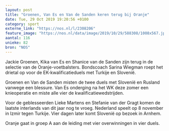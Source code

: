 ```yaml
---
layout: post
title: "Groenen, Van Es en Van de Sanden keren terug bij Oranje"
date: Tue, 29 Oct 2019 19:20:56 +0100
category: sport
externe_link: "https://nos.nl/l/2308206"
feature_image: "https://nos.nl/data/image/2019/10/29/588308/1008x567.jpg"
aantal: 116
unieke: 82
bron: "NOS"
---
```


<p>Jackie Groenen, Kika van Es en Shanice van de Sanden zijn terug in de selectie van de Oranje-voetbalsters. Bondscoach Sarina Wiegman roept het drietal op voor de EK-kwalificatieduels met Turkije en Slovenië.</p>
<p>Groenen en Van de Sanden misten de twee duels met Slovenië en Rusland vanwege een blessure. Van Es onderging na het WK deze zomer een knieoperatie en miste alle vier de kwalificatiewedstrijden.</p>
<p>Voor de geblesseerden Lieke Martens en Stefanie van der Gragt komen de laatste interlands van dit jaar nog te vroeg. Nederland speelt op 8 november in Izmir tegen Turkije. Vier dagen later komt Slovenië op bezoek in Arnhem.</p>
<p>Oranje gaat in groep A aan de leiding met vier overwinningen in vier duels.</p>
